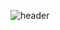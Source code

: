 ![header](https://capsule-render.vercel.app/api?type=soft&color=auto&height=300&section=header&text=gangintheremark&fontSize=90)



<!---
gangintheremark/gangintheremark is a ✨ special ✨ repository because its `README.md` (this file) appears on your GitHub profile.
You can click the Preview link to take a look at your changes.
--->
